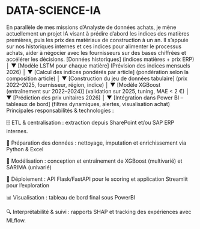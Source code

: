 # DATA-SCIENCE-IA
En parallèle de mes missions d’Analyste de données achats, je mène actuellement un projet IA visant à prédire d’abord les indices des matières premières, puis les prix des matériaux de construction à un an.
Il s’appuie sur nos historiques internes et ces indices pour alimenter le processus achats, aider à négocier avec les fournisseurs sur des bases chiffrées et accélérer les décisions.
            [Données historiques]
          (indices matières + prix ERP)
                     │
                     ▼
         [Modèle LSTM pour chaque matière]
      (Prévision des indices mensuels 2026)
                     │
                     ▼
     [Calcul des indices pondérés par article]
     (pondération selon la composition article)
                     │
                     ▼
    [Construction du jeu de données tabulaire]
  (prix 2022–2025, fournisseur, région, indice)
                     │
                     ▼
     [Modèle XGBoost (entraînement sur 2022–2024)]
     (validation sur 2025, tuning, MAE < 2 €)
                     │
                     ▼
         [Prédiction des prix unitaires 2026]
                     │
                     ▼
   [Intégration dans Power BI – tableaux de bord]
(filtres dynamiques, alertes, visualisation achat)
Principales responsabilités & technologies : 

🗄️ ETL & centralisation : extraction depuis SharePoint et/ou SAP ERP internes.

🧹 Préparation des données : nettoyage, imputation et enrichissement via Python & Excel

🤖 Modélisation : conception et entraînement de XGBoost (multivarié) et SARIMA (univarié)

🚀 Déploiement : API Flask/FastAPI pour le scoring et application Streamlit pour l’exploration

📊 Visualisation : tableau de bord final sous PowerBI

🔍 Interprétabilité & suivi : rapports SHAP et tracking des expériences avec MLflow.

           
